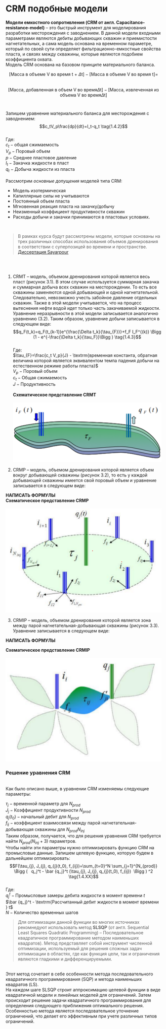 # CRM подобные модели

  

**Модели емкостного сопротивления (CRM от англ. Capacitance-resistance-model)** – это быстрый инструмент для моделирования разработки месторождения с заводнением. В данной модели входными параметрами являются дебиты добывающих скважин и приемистости нагнетательных, а сама модель основана на временном параметре, который по своей сути определяет фильтрационно-емкостные свойства пласта, и связях между скважины, которые являются подобием коэффициента охвата.
<br>
Модель CRM основана на базовом принципе материального баланса.

  

$$\textrm{[Масса в объеме V во время t + }\Delta \textrm{t]} - \textrm{[Масса в объеме V во время t]} =$$<br>
 $$\textrm{[Масса, добавленная в объем V во время}\Delta\textrm{t]} - \textrm{[Масса, извлеченная из объема V во время}\Delta\textrm{t]}\tag{1.4.1}$$<br><br>
Запишем уравнение материального баланса для месторождения с заводнением:<br>
$$c_tV_p\frac{dp}{dt}=I_t-q_t \tag{1.4.2}$$<br>
Где:<br>
$c_t - \textrm{общая сжимаемость}$<br>
$V_p - \textrm{Поровый объем}$<br>
$p - \textrm{Среднее пластовое давление}$<br>
$I_t - \textrm{Закачка жидкости в пласт}$<br>
$q_t - \textrm{Добыча жидкости из пласта}$<br><br>
Рассмотрим *основные допущения* моделей типа CRM:<br>
- Модель изотермическая
- Капиллярные силы не учитываются
- Постоянный объем пласта
- Мгновенная реакция пласта на закачку/добычу
- Неизменный коэффициент продуктивности скважин
- Расходы добычи и закачки принимаются в пластовых условиях.
<br>

> В рамках курса будут рассмотрены модели, которые основаны на трех различных способах использования объемов дренирования в соответствии с суперпозицей во времени и пространстве. [Диссертация Sayarpour](https://drive.google.com/file/d/1lUOOW5NUkHMD6hoTO78-nOcpbQN-wkLA/view)

<br><br>
1. CRMT – модель, объемом дренирования которой является весь пласт (рисунок 3.1). В этом случае используется суммарная закачка и суммарная добыча всех скважин на месторождении. То есть все скважины заменяются одной добывающей и одной нагнетательной. Следовательно, невозможно учесть забойное давление отдельных скважин. Также в этой модели учитывается, что на процесс вытеснения нефти водой идет только часть закачиваемой жидкости. Уравнение неразрывности в этой модели записывается аналогично уравнению (3.2). Таким образом, уравнение добычи записывается в следующем виде:<br>
$$q_F(t_k)=q_F(t_{k-1})e^{\frac{\Delta t_k}{\tau_{F}}}+f_F I_F^{(k)} \Bigg (1 - e^{-\frac{\Delta t_k}{\tau_F}}\Bigg ) \tag{1.4.3}$$<br>
Где:<br>
$\tau_{F}=\frac{c_t V_p}{J} - \textrm{временная константа, обратная величина которой является эквивалентом темпа падения добычи на естественном режиме работы пласта}$<br>
$V_p - \textrm{Поровый объем}$<br>
$c_t - \textrm{Общая сжимаемость}$<br>
$J - \textrm{Продуктивность}$
<br><br>
**Схематическое представление CRMT**<br><br>
![**Схематическое представление CRMT**](../files/Pasted%20image%2020240131100957.png)

  

2. CRMP – модель, объемом дренирования которой является объем вокруг добывающей скважины (рисунок 3.2), то есть у каждой добывающей скважины имеется свой поровый объем и уравнение записывается в следующем виде:

**НАПИСАТЬ ФОРМУЛЫ**
<br>
**Схематическое представление CRMP**<br><br>
![****Схематическое представление CRMP****](../files/Pasted%20image%2020240131103847.png)
  

3. CRMIP – модель, объемом дренирования которой является зона между парой нагнетательная-добывающая скважины (рисунок 3.3). Уравнение записывается в следующем виде:

**НАПИСАТЬ ФОРМУЛЫ**

**Схематическое представление CRMIP**<br><br>
![**Схематическое представление CRMIP](../files/Pasted%20image%2020240131104530.png)
  

### **Решение уравнения CRM**

<br>
Как было описано выше, в уравнении CRM изменяемы следующие параметры:
<br>

$\tau_{j} - \textrm{временной параметр для } N_{prod}$<br>
$J_{j} - \textrm{Коэффициент продуктивности } N_{prod}$<br>
$q_{j}(t_0) - \textrm{начальный дебит для } N_{prod}$<br>
$f_{ij} - \textrm{коэффициент взаимосвязи между парой нагнетательная-добывающая скважины для }N_{prod}N_{inj}$<br>
Таким образом, получается, что для решения уравнения CRM требуется найти $N_{prod}(N_{inj}+3)$ параметров.<br>
Чтобы найти эти параметры нужно оптимизировать функцию CRM на промысловые данные. Запишем целевую функцию, которую будем в дальнейшем оптимизировать:<br>
$$F(\tau_{j}, J_{j}, q_{j}(t_0), f_{ij})=\sum_{t=0}^N \sum_{j=1}^{N_{prod}} \Bigg (   q_j^t - \bar {q_j}^t (\tau_{j}, J_{j}, q_{j}(t_0), f_{ij})  \Bigg ) ^2 \tag{1.4.XX}$$<br>
Где:<br>
$q_j^t - \textrm{Промысловые замеры дебита жидкости в момент времени } t$<br>
$\bar {q_j}^t - \textrm{Рассчитанный дебит жидкости в момент времени } t$<br>
$N - \textrm{Количество временных шагов}$<br>

> Для оптимизации данной функции во многих источниках рекомнедуют использовать метод **SLSQP** (от англ. Sequential Least Squares Quadratic Programming) – Последовательное квадратичное программирование методом наименьших квадратов). Метод представляет собой инструмент численной оптимизации, используемый для решения сложных задач оптимизации в областях, где как функция цели, так и ограничения являются гладкими и дифференцируемыми.

<br>
Этот метод сочетает в себе особенности метода последовательного квадратичного программирования (SQP) и метода наименьших квадратов (LS).<br>
На каждом шаге SLSQP строит аппроксимацию целевой функции в виде квадратичной модели и линейных моделей для ограничений. Затем происходит решение задачи квадратичного программирования для определения следующего приближения оптимального решения. Особенностью метода является последовательное уточнение ограничений, что делает его эффективным при учете различных типов ограничений.
